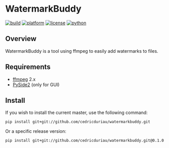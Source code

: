 # WatermarkBuddy

[![build](https://travis-ci.com/cedricduriau/watermarkbuddy.svg?branch=master)](https://travis-ci.com/cedricduriau/watermarkbuddy)
[![platform](https://img.shields.io/badge/platform-linux--64-lightgrey.svg)](https://img.shields.io/badge/platform-linux--64-lightgrey.svg)
[![license](https://img.shields.io/badge/license-MIT-green.svg)](https://img.shields.io/badge/license-MIT-green.svg)
[![python](https://img.shields.io/badge/python-2.7%20|%203.6-blue.svg)](https://img.shields.io/badge/python-2.7%20|%203.6-blue.svg)

## Overview

WatermarkBuddy is a tool using ffmpeg to easily add watermarks to files.

## Requirements
* [ffmpeg](https://ffmpeg.org/) 2.x
* [PySide2](https://pypi.org/project/PySide2/) (only for GUI)

## Install

If you wish to install the current master, use the following command:

`pip install git+git://github.com/cedricduriau/watermarkbuddy.git`

Or a specific release version:

`pip install git+git://github.com/cedricduriau/watermarkbuddy.git@0.1.0`
